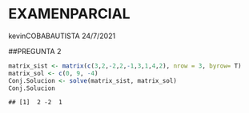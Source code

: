 EXAMENPARCIAL
================
kevinCOBABAUTISTA
24/7/2021

\#\#PREGUNTA 2

``` r
matrix_sist <- matrix(c(3,2,-2,2,-1,3,1,4,2), nrow = 3, byrow= T)
matrix_sol <- c(0, 9, -4)
Conj.Solucion <- solve(matrix_sist, matrix_sol)
Conj.Solucion
```

    ## [1]  2 -2  1
